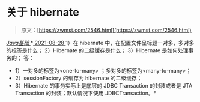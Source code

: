 <!--yml
category: 未分类
date: 0001-01-01 00:00:00
--->

# 关于 hibernate

> 原文：[https://zwmst.com/2546.html](https://zwmst.com/2546.html)

   [ *Java基础* ](https://zwmst.com/java%e5%9f%ba%e7%a1%80)*[ <time datetime="2021-08-28T17:54:28+08:00"> 2021-08-28 </time> ](https://zwmst.com/2546.html)  1）在 hibernate 中，在配置文件呈标题一对多，多对多的标签是什么；
2）Hibernate 的二级缓存是什么；
3）Hibernate 是如何处理事务的；
答：

*   1）一对多的标签为$<$one-to-many$>$ ；多对多的标签为$<$many-to-many$>$；
*   2）sessionFactory 的缓存为 hibernate 的二级缓存；
*   3）Hibernate 的事务实际上是底层的 JDBC Transaction 的封装或者是 JTA Transaction 的封装；默认情况下使用 JDBCTransaction。*